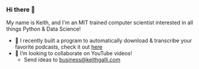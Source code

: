 ### Hi there 👋

My name is Keith, and I'm an MIT trained computer scientist interested in all things Python & Data Science!

- 🌱 I recently built a program to automatically download & transcribe your favorite podcasts, check it out [here](https://github.com/KeithGalli/Podcast-Downloader)
- 👯 I’m looking to collaborate on YouTube videos!
  - Send ideas to business@keithgalli.com


<!--
**KeithGalli/keithgalli** is a ✨ _special_ ✨ repository because its `README.md` (this file) appears on your GitHub profile.

Here are some ideas to get you started:

- 🔭 I’m currently working on ...
- 🌱 I’m currently learning ...
- 👯 I’m looking to collaborate on ...
- 🤔 I’m looking for help with ...
- 💬 Ask me about ...
- 📫 How to reach me: ...
- 😄 Pronouns: ...
- ⚡ Fun fact: ...
-->
